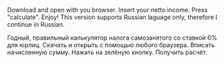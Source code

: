 Download and open with you browser. Insert your netto income. Press "calculate". Enjoy!
This version supports Russian laguage only, therefore I continue in Russian.

Годный, правильный калькулятор налога самозанятого со ставкой 6% для юрлиц. 
Скачать и открыть с помощью любого браузера. 
Вписать начисленную сумму.
Нажать на зелёную кнопку.
Получить расчёт.

